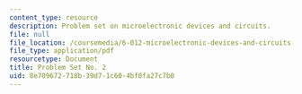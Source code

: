 ```yaml
---
content_type: resource
description: Problem set on microelectronic devices and circuits.
file: null
file_location: /coursemedia/6-012-microelectronic-devices-and-circuits-fall-2009/8e709672718b39d71c604bf0fa27c7b0_MIT6_012F09_assn02.pdf
file_type: application/pdf
resourcetype: Document
title: Problem Set No. 2
uid: 8e709672-718b-39d7-1c60-4bf0fa27c7b0
---
```

